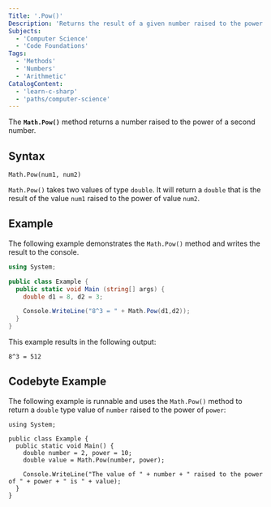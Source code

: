 ```yaml
---
Title: '.Pow()'
Description: 'Returns the result of a given number raised to the power of a second number.'
Subjects:
  - 'Computer Science'
  - 'Code Foundations'
Tags:
  - 'Methods'
  - 'Numbers'
  - 'Arithmetic'
CatalogContent:
  - 'learn-c-sharp'
  - 'paths/computer-science'
---
```


The **`Math.Pow()`** method returns a number raised to the power of a second number.

## Syntax

```pseudo
Math.Pow(num1, num2)
```

`Math.Pow()` takes two values of type `double`. It will return a `double` that is the result of the value `num1` raised to the power of value `num2`.

## Example

The following example demonstrates the `Math.Pow()` method and writes the result to the console.

```cs
using System;

public class Example {
  public static void Main (string[] args) {
    double d1 = 8, d2 = 3;

    Console.WriteLine("8^3 = " + Math.Pow(d1,d2));
  }
}
```

This example results in the following output:

```shell
8^3 = 512
```

## Codebyte Example

The following example is runnable and uses the `Math.Pow()` method to return a `double` type value of `number` raised to the power of `power`:

```codebyte/csharp
using System;

public class Example {
  public static void Main() {
    double number = 2, power = 10;
    double value = Math.Pow(number, power);

    Console.WriteLine("The value of " + number + " raised to the power of " + power + " is " + value);
  }
}
```

